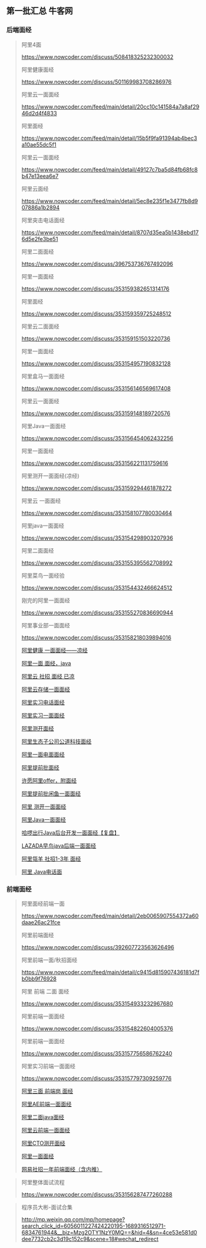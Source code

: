 ## 第一批汇总 牛客网

### 后端面经

> 阿里4面
>
> https://www.nowcoder.com/discuss/508418325232300032
>
> 阿里健康面经
>
> https://www.nowcoder.com/discuss/501169983708286976
>
> 阿里云一面面经
>
> https://www.nowcoder.com/feed/main/detail/20cc10c141584a7a8af2946d2d4f4833
>
> 阿里面经
>
> https://www.nowcoder.com/feed/main/detail/15b5f9fa91394ab4bec3a10ae55dc5f1
>
> 阿里云一面面经
>
> https://www.nowcoder.com/feed/main/detail/49127c7ba5d84fb68fc8b47e13eea6e7
>
> 阿里云面经
>
> https://www.nowcoder.com/feed/main/detail/5ec8e235f1e3477fb8d907886a1b2894
>
> 阿里突击电话面经
>
> https://www.nowcoder.com/feed/main/detail/8707d35ea5b1438ebd176d5e2fe3be51
>
> 阿里二面面经
>
> https://www.nowcoder.com/discuss/396753736767492096
>
> 阿里一面面经
>
> https://www.nowcoder.com/discuss/353159382651314176
>
> 阿里面经
>
> https://www.nowcoder.com/discuss/353159359725248512
>
> 阿里云二面面经
>
> https://www.nowcoder.com/discuss/353159151503220736
>
> 阿里一面面经
>
> https://www.nowcoder.com/discuss/353154957190832128
>
> 阿里盒马一面面经
>
> https://www.nowcoder.com/discuss/353156146569617408
>
> 阿里云一面面经
>
> https://www.nowcoder.com/discuss/353159148189720576
>
> 阿里Java一面面经
>
> https://www.nowcoder.com/discuss/353156454062432256
>
> 阿里一面面经
>
> https://www.nowcoder.com/discuss/353156221131759616
>
> 阿里测开一面面经(凉经)
>
> https://www.nowcoder.com/discuss/353159294461878272
>
> 阿里云 一面面经
>
> https://www.nowcoder.com/discuss/353158107780030464
>
> 阿里java一面面经
>
> https://www.nowcoder.com/discuss/353154298903207936
>
> 阿里二面面经
>
> https://www.nowcoder.com/discuss/353155395562708992
>
> 阿里菜鸟一面经验
>
> https://www.nowcoder.com/discuss/353154432466624512
>
> 刚完的阿里一面面经
>
> https://www.nowcoder.com/discuss/353155270836690944
>
> 阿里事业部一面面经
>
> https://www.nowcoder.com/discuss/353158218039894016
>
> [阿里健康 一面面经——凉经](https://www.nowcoder.com/discuss/353158197357780992?sourceSSR=search)
>
> [阿里一面 面经，java](https://www.nowcoder.com/discuss/353157621601476608?sourceSSR=search)
>
> [阿里云 社招 面经 已凉](https://www.nowcoder.com/discuss/353158810023960576?sourceSSR=search)
>
> [阿里云存储一面面经](https://www.nowcoder.com/discuss/353154891679997952?sourceSSR=search)
>
> [阿里实习电话面经](https://www.nowcoder.com/discuss/353157780792090624?sourceSSR=search)
>
> [阿里实习一面面经](https://www.nowcoder.com/discuss/353157784713764864?sourceSSR=search)
>
> [阿里测开面经](https://www.nowcoder.com/discuss/353157915961925632?sourceSSR=search)
>
> [阿里生态子公司公道科技面经](https://www.nowcoder.com/discuss/353158277611593728?sourceSSR=search)
>
> [阿里一面电面面经](https://www.nowcoder.com/discuss/353156415349006336?sourceSSR=search)
>
> [阿里提前批面经](https://www.nowcoder.com/discuss/353159286266208256?sourceSSR=search)
>
> [许愿阿里offer，附面经](https://www.nowcoder.com/discuss/353156369819836416?sourceSSR=search)
>
> [阿里提前批闲鱼一面面经](https://www.nowcoder.com/discuss/353155140989427712?sourceSSR=search)
>
> [阿里 测开一面面经](https://www.nowcoder.com/discuss/353156808703418368?sourceSSR=search)
>
> [阿里Java一面面经](https://www.nowcoder.com/discuss/353154312031379456?sourceSSR=search)
>
> [哈啰出行Java后台开发一面面经【复盘】](https://www.nowcoder.com/discuss/504288028857266176?sourceSSR=search)
>
> [LAZADA早鸟java后端一面面经](https://www.nowcoder.com/feed/main/detail/860da11a3ff0421daaef5e7574eca7e0?sourceSSR=search)
>
> [阿里瓴羊 社招1-3年 面经](https://www.nowcoder.com/discuss/499204553665945600?sourceSSR=search)
>
> [阿里 Java电话面](https://www.nowcoder.com/feed/main/detail/cd1fdccf82b249c794b4d365f83bbee5?sourceSSR=search)

### 前端面经

> 阿里面经前端一面
>
> https://www.nowcoder.com/feed/main/detail/2eb0065907554372a60daae26ac21fce
>
> 阿里前端面经
>
> https://www.nowcoder.com/discuss/392607723563626496
>
> 阿里前端一面/秋招面经
>
> https://www.nowcoder.com/feed/main/detail/c9415d815907436181d7fb0bb9f76928
>
> 阿里 前端 二面 面经
>
> https://www.nowcoder.com/discuss/353154933232967680
>
> 阿里前端一面面经
>
> https://www.nowcoder.com/discuss/353154822604005376
>
> 阿里前端一面面经
>
> https://www.nowcoder.com/discuss/353157756586762240
>
> 阿里实习前端一面面经
>
> https://www.nowcoder.com/discuss/353157797309259776
>
> [阿里三面 前端岗 面经](https://www.nowcoder.com/discuss/353154005863964672?sourceSSR=search)
>
> [阿里AE前端一面面经](https://www.nowcoder.com/discuss/353156825942007808?sourceSSR=search)
>
> [阿里二面java面经](https://www.nowcoder.com/discuss/353158514170339328?sourceSSR=search)
>
> [阿里云前端一面面经](https://www.nowcoder.com/discuss/353156708069482496?sourceSSR=search)
>
> [阿里CTO测开面经](https://www.nowcoder.com/discuss/353158287078137856?sourceSSR=search)
>
> [阿里一面面经](https://www.nowcoder.com/discuss/353156775799103488?sourceSSR=search)
>
> [网易社招一年前端面经（含内推）](https://www.nowcoder.com/discuss/498527726534410240?sourceSSR=search)

> 阿里整体面试流程
>
> https://www.nowcoder.com/discuss/353156287477260288

> 程序员大彬-面试合集
>
> http://mp.weixin.qq.com/mp/homepage?search_click_id=6056011227424220195-1689316512971-6834761944&__biz=Mzg2OTY1NzY0MQ==&hid=4&sn=4ce53e581d0dee7732cb2c3d19c152c9&scene=18#wechat_redirect
